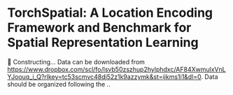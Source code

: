 # TorchSpatial: A Location Encoding Framework and Benchmark for Spatial Representation Learning

🚧 Constructing...
Data can be downloaded from https://www.dropbox.com/scl/fo/lsvb50zszhup2hylphdxc/AF84XwmulxVnLYJoouq_i_Q?rlkey=tc53scmvc48di52z1k9azzymk&st=ijkms1i1&dl=0.
Data should be organized following the ..
